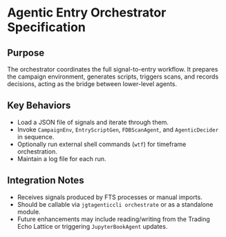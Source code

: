 # Agentic Entry Orchestrator Specification

## Purpose

The orchestrator coordinates the full signal-to-entry workflow. It prepares the campaign environment, generates scripts, triggers scans, and records decisions, acting as the bridge between lower-level agents.

## Key Behaviors

- Load a JSON file of signals and iterate through them.
- Invoke `CampaignEnv`, `EntryScriptGen`, `FDBScanAgent`, and `AgenticDecider` in sequence.
- Optionally run external shell commands (`wtf`) for timeframe orchestration.
- Maintain a log file for each run.

## Integration Notes

- Receives signals produced by FTS processes or manual imports.
- Should be callable via `jgtagenticcli orchestrate` or as a standalone module.
- Future enhancements may include reading/writing from the Trading Echo Lattice or triggering `JupyterBookAgent` updates.

